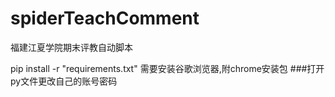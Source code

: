 # spiderTeachComment
福建江夏学院期末评教自动脚本

pip install -r "requirements.txt"
需要安装谷歌浏览器,附chrome安装包
###打开py文件更改自己的账号密码
